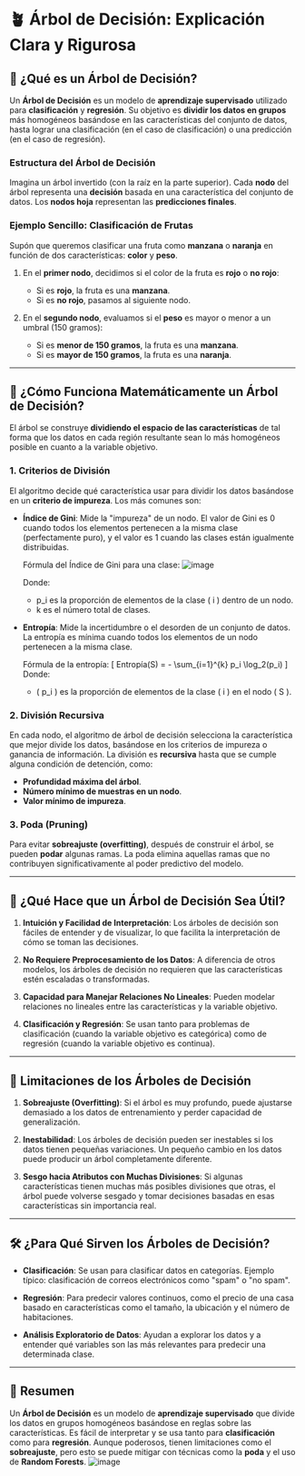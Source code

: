 # 🪴 Árbol de Decisión: Explicación Clara y Rigurosa

## 📌 ¿Qué es un Árbol de Decisión?

Un **Árbol de Decisión** es un modelo de **aprendizaje supervisado** utilizado para **clasificación** y **regresión**. Su objetivo es **dividir los datos en grupos** más homogéneos basándose en las características del conjunto de datos, hasta lograr una clasificación (en el caso de clasificación) o una predicción (en el caso de regresión).

### Estructura del Árbol de Decisión

Imagina un árbol invertido (con la raíz en la parte superior). Cada **nodo** del árbol representa una **decisión** basada en una característica del conjunto de datos. Los **nodos hoja** representan las **predicciones finales**.

### Ejemplo Sencillo: Clasificación de Frutas

Supón que queremos clasificar una fruta como **manzana** o **naranja** en función de dos características: **color** y **peso**.

1. En el **primer nodo**, decidimos si el color de la fruta es **rojo** o **no rojo**:
   - Si es **rojo**, la fruta es una **manzana**.
   - Si es **no rojo**, pasamos al siguiente nodo.

2. En el **segundo nodo**, evaluamos si el **peso** es mayor o menor a un umbral (150 gramos):
   - Si es **menor de 150 gramos**, la fruta es una **manzana**.
   - Si es **mayor de 150 gramos**, la fruta es una **naranja**.

---

## 🔢 ¿Cómo Funciona Matemáticamente un Árbol de Decisión?

El árbol se construye **dividiendo el espacio de las características** de tal forma que los datos en cada región resultante sean lo más homogéneos posible en cuanto a la variable objetivo.

### 1. **Criterios de División**

El algoritmo decide qué característica usar para dividir los datos basándose en un **criterio de impureza**. Los más comunes son:

- **Índice de Gini**: Mide la "impureza" de un nodo. El valor de Gini es 0 cuando todos los elementos pertenecen a la misma clase (perfectamente puro), y el valor es 1 cuando las clases están igualmente distribuidas.
  
  Fórmula del Índice de Gini para una clase:
 ![image](https://github.com/user-attachments/assets/bc1c6393-4879-435d-b863-b598984cd264)


  Donde:
  - p_i es la proporción de elementos de la clase \( i \) dentro de un nodo.
  - k es el número total de clases.

- **Entropía**: Mide la incertidumbre o el desorden de un conjunto de datos. La entropía es mínima cuando todos los elementos de un nodo pertenecen a la misma clase.

  Fórmula de la entropía:
  \[
  Entropía(S) = - \sum_{i=1}^{k} p_i \log_2(p_i)
  \]
  Donde:
  - \( p_i \) es la proporción de elementos de la clase \( i \) en el nodo \( S \).

### 2. **División Recursiva**

En cada nodo, el algoritmo de árbol de decisión selecciona la característica que mejor divide los datos, basándose en los criterios de impureza o ganancia de información. La división es **recursiva** hasta que se cumple alguna condición de detención, como:
- **Profundidad máxima del árbol**.
- **Número mínimo de muestras en un nodo**.
- **Valor mínimo de impureza**.

### 3. **Poda (Pruning)**

Para evitar **sobreajuste (overfitting)**, después de construir el árbol, se pueden **podar** algunas ramas. La poda elimina aquellas ramas que no contribuyen significativamente al poder predictivo del modelo.

---

## 🧠 ¿Qué Hace que un Árbol de Decisión Sea Útil?

1. **Intuición y Facilidad de Interpretación**: Los árboles de decisión son fáciles de entender y de visualizar, lo que facilita la interpretación de cómo se toman las decisiones.

2. **No Requiere Preprocesamiento de los Datos**: A diferencia de otros modelos, los árboles de decisión no requieren que las características estén escaladas o transformadas.

3. **Capacidad para Manejar Relaciones No Lineales**: Pueden modelar relaciones no lineales entre las características y la variable objetivo.

4. **Clasificación y Regresión**: Se usan tanto para problemas de clasificación (cuando la variable objetivo es categórica) como de regresión (cuando la variable objetivo es continua).

---

## 🚧 Limitaciones de los Árboles de Decisión

1. **Sobreajuste (Overfitting)**: Si el árbol es muy profundo, puede ajustarse demasiado a los datos de entrenamiento y perder capacidad de generalización.

2. **Inestabilidad**: Los árboles de decisión pueden ser inestables si los datos tienen pequeñas variaciones. Un pequeño cambio en los datos puede producir un árbol completamente diferente.

3. **Sesgo hacia Atributos con Muchas Divisiones**: Si algunas características tienen muchas más posibles divisiones que otras, el árbol puede volverse sesgado y tomar decisiones basadas en esas características sin importancia real.

---

## 🛠 ¿Para Qué Sirven los Árboles de Decisión?

- **Clasificación**: Se usan para clasificar datos en categorías. Ejemplo típico: clasificación de correos electrónicos como "spam" o "no spam".
  
- **Regresión**: Para predecir valores continuos, como el precio de una casa basado en características como el tamaño, la ubicación y el número de habitaciones.

- **Análisis Exploratorio de Datos**: Ayudan a explorar los datos y a entender qué variables son las más relevantes para predecir una determinada clase.

---

## 🔑 Resumen

Un **Árbol de Decisión** es un modelo de **aprendizaje supervisado** que divide los datos en grupos homogéneos basándose en reglas sobre las características. Es fácil de interpretar y se usa tanto para **clasificación** como para **regresión**. Aunque poderosos, tienen limitaciones como el **sobreajuste**, pero esto se puede mitigar con técnicas como la **poda** y el uso de **Random Forests**.
![image](https://github.com/user-attachments/assets/5d555fc7-d7fa-4756-bfc4-72fdad7c4c5b)

